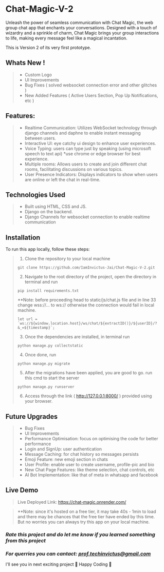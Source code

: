 # **Chat-Magic-V-2**
Unleash the power of seamless communication with Chat Magic, the web group chat app that enchants your conversations. Designed with a touch of wizardry and a sprinkle of charm, Chat Magic brings your group interactions to life, making every message feel like a magical incantation.

This is Version 2 of its very first prototype.

## **Whats New !**
> + Custom Logo
> + UI Improvements
> + Bug Fixes ( solved websocket connection error and other glitches )
> + New Added Features ( Active Users Section, Pop Up Notifications, etc )

## **Features:**
> + Realtime Communication: Utilizes WebSocket technology through django channels and daphne to enable instant messaging between users.
> + Interactive UI: eye catchy ui design to enhance user experiences.
> + Voice Typing: users can type just by speaking (using microsoft speech to text api) *use chrome or edge browser for best experience.
> + Multiple rooms: Allows users to create and join different chat rooms, facilitating discussions on various topics.
> + User Presence Indicators: Displays indicators to show when users are online or left the chat in real-time.

## **Technologies Used**
> + Built using HTML, CSS and JS.
> + Django on the backend.
> + Django Channels for websocket connection to enable realtime communication

## **Installation**
To run this app locally, follow these steps:
> 1. Clone the repository to your local machine
> ```
> git clone https://github.com/IamInvictus-Jai/Chat-Magic-V-2.git
> ```
> 2. Navigate to the root directory of the project, open the directory in terminal and run
> ```
> pip install requirements.txt
> ```
> **Note: before proceeding head to static/js/chat.js file and in line 33 change wss://... to ws:// otherwise the connection would fail in local machine.
> ```
> let url = `ws://${window.location.host}/ws/chat/${extractID()}/${userID}/?&_=${timestamp}`;
> ```
> 3. Once the dependencies are installed, in terminal run
> ```
> python manage.py collectstatic
> ```
> 4. Once done, run
> ```
> python manage.py migrate
> ```
> 5. After the migrations have been applied, you are good to go. run this cmd to start the server
> ```
> python manage.py runserver
> ```
> 6. Access through the link ( http://127.0.0.1:8000/ )  provided using your browser.

## **Future Upgrades**
> + Bug Fixes
> + UI Improvements
> + Performance Optimisation: focus on optimising the code for better performance
> + Login and SignUp: user authentication
> + Message Caching: for chat history so messages persists
> + Emoji Feature: new emoji section in chats
> + User Profile: enable user to create username, profile-pic and bio
> + New Chat Page Features: like theme selection, chat controls, etc
> + AI Bot Implementation: like that of meta in whatsapp and facebook

## **Live Demo**
> Live Deployed Link: https://chat-magic.onrender.com/

> **Note: since it's hosted on a free tier, it may take 40s - 1min to load and there may be chances that the free tier have ended by this time. But no worries you can always try this app on your local machine.

### ***Rate this project and do let me know if you learned something from this project***
### ***For querries you can cantact: prof.techinvictus@gmail.com***

I'll see you in next exciting project 🚀
Happy Coding 🌟
